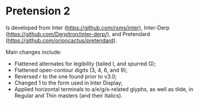 # Pretension 2
Is developed from Inter (https://github.com/rsms/inter), Inter-Derp (https://github.com/Derpitron/inter-derp/), and Pretendard (https://github.com/orioncactus/pretendard).

Main changes include:
- Flattened alternates for legibility (tailed l, and spurred G);
- Flattened open-contour digits (3, 4, 6, and 9);
- Reversed r to the one found prior to v3.0;
- Changed 1 to the form used in Inter Display;
- Applied horizontal terminals to a/e/g/s-related glyphs,
  as well as tilde, in Regular and Thin masters (and their Italics).
